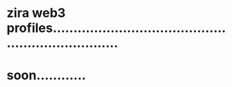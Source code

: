 # zira web3 profiles.....................................................................
# soon............
